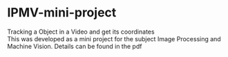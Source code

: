 # IPMV-mini-project
Tracking a Object in a Video and get its coordinates  
This was developed as a mini project for the subject Image Processing and Machine Vision.
Details can be found in the pdf 
